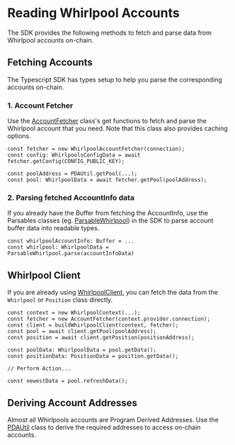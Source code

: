 # Reading Whirlpool Accounts

The SDK provides the following methods to fetch and parse data from Whirlpool accounts on-chain.

## Fetching Accounts

The Typescript SDK has types setup to help you parse the corresponding accounts on-chain.

### 1. Account Fetcher

Use the [AccountFetcher](https://dev.orca.so/legacy/classes/WhirlpoolAccountFetcher.html) class's get functions to fetch and parse the Whirlpool account that you need. Note that this class also provides caching options.

```tsx
const fetcher = new WhirlpoolAccountFetcher(connection);
const config: WhirlpoolsConfigData = await fetcher.getConfig(CONFIG_PUBLIC_KEY);

const poolAddress = PDAUtil.getPool(...);
const pool: WhirlpoolData = await fetcher.getPool(poolAddress);
```

### 2. Parsing fetched AccountInfo data
If you already have the Buffer from fetching the AccountInfo, use the Parsables classes (eg. [ParsableWhirlpool](https://dev.orca.so/legacy/classes/ParsableWhirlpool.html)) in the SDK to parse account buffer data into readable types.

```tsx
const whirlpoolAccountInfo: Buffer = ...
const whirlpool: WhirlpoolData = ParsableWhirlpool.parse(accountInfoData)
```

## Whirlpool Client
If you are already using [WhirlpoolClient](https://dev.orca.so/legacy/interfaces/WhirlpoolClient.html), you can fetch the data from the `Whirlpool` or `Position` class directly.

```tsx
const context = new WhirlpoolContext(...);
const fetcher = new AccountFetcher(context.provider.connection);
const client = buildWhirlpoolClient(context, fetcher);
const pool = await client.getPool(poolAddress);
const position = await client.getPosition(positionAddress);

const poolData: WhirlpoolData = pool.getData();
const positionData: PositionData = position.getData();

// Perform Action...

const newestData = pool.refreshData();
```

## Deriving Account Addresses
Almost all Whirlpools accounts are Program Derived Addresses. Use the [PDAUtil](https://dev.orca.so/legacy/classes/PDAUtil.html) class to derive the required addresses to access on-chain accounts.
